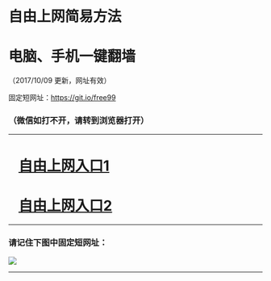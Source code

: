 ﻿# 自由上网简易方法

# 电脑、手机一键翻墙

（2017/10/09 更新，网址有效）

固定短网址：https://git.io/free99

### （微信如打不开，请转到浏览器打开）


***





# &nbsp;&nbsp; <a href="http://ft2248615403.fwq-tz-1001.info/fwqtz01.html?t=100900113549 " target="_blank">自由上网入口1</a>
# &nbsp;&nbsp; <a href="http://ft2601113383.fwq-tz-1002.info/fwqtz02.html?t=10090019167 " target="_blank">自由上网入口2</a>
***

### 请记住下图中固定短网址：

<img src="https://s3-us-west-2.amazonaws.com/fwq-1001/yjfq-20170905okok.png" /> 


***

